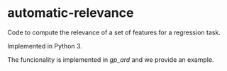 # automatic-relevance
Code to compute the relevance of a set of features for a regression task.

Implemented in Python 3.

The funcionality is implemented in *gp_ard* and we provide an example.

